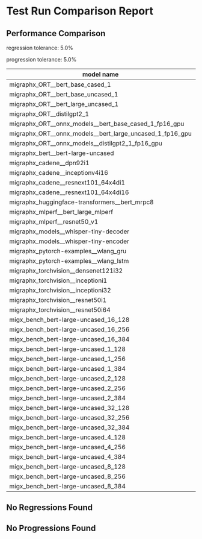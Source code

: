 # Test Run Comparison Report

## Performance Comparison

regression tolerance: 5.0%

progression tolerance: 5.0%

|model name|exit_status|analysis|old_time_ms|new_time_ms|change_ms|percent_change|
|---|---|---|---|---|---|---|
|migraphx_ORT__bert_base_cased_1|PASS|within tol|85.0964|85.0019|-0.0945|-0.11%|
|migraphx_ORT__bert_base_uncased_1|PASS|within tol|84.8927|84.5967|-0.2959|-0.35%|
|migraphx_ORT__bert_large_uncased_1|PASS|within tol|257.1412|250.1246|-7.0166|-2.73%|
|migraphx_ORT__distilgpt2_1|PASS|within tol|30.4674|30.7637|0.2963|0.97%|
|migraphx_ORT__onnx_models__bert_base_cased_1_fp16_gpu|Numerics|within tol|91.0195|88.0997|-2.9198|-3.21%|
|migraphx_ORT__onnx_models__bert_large_uncased_1_fp16_gpu|Numerics|progression|273.8865|250.246|-23.6405|-8.63%|
|migraphx_ORT__onnx_models__distilgpt2_1_fp16_gpu|Numerics|within tol|39.9136|40.92|1.0064|2.52%|
|migraphx_bert__bert-large-uncased|PASS|progression|426.8874|373.1287|-53.7588|-12.59%|
|migraphx_cadene__dpn92i1|PASS|regression|168.8203|231.5999|62.7796|37.19%|
|migraphx_cadene__inceptionv4i16|PASS|within tol|5640.8639|5406.0539|-234.8101|-4.16%|
|migraphx_cadene__resnext101_64x4di1|PASS|within tol|333.5177|331.0227|-2.495|-0.75%|
|migraphx_cadene__resnext101_64x4di16|PASS|within tol|5211.845|5127.6439|-84.2012|-1.62%|
|migraphx_huggingface-transformers__bert_mrpc8|PASS|within tol|386.6697|391.6717|5.002|1.29%|
|migraphx_mlperf__bert_large_mlperf|Numerics|within tol|421.6453|419.5827|-2.0627|-0.49%|
|migraphx_mlperf__resnet50_v1|PASS|progression|97.3847|87.5977|-9.7871|-10.05%|
|migraphx_models__whisper-tiny-decoder|PASS|regression|34.8567|37.3687|2.512|7.21%|
|migraphx_models__whisper-tiny-encoder|Numerics|progression|201.6122|178.2975|-23.3147|-11.56%|
|migraphx_pytorch-examples__wlang_gru|PASS|progression|123.9133|77.4479|-46.4653|-37.5%|
|migraphx_pytorch-examples__wlang_lstm|PASS|within tol|44.6877|45.2212|0.5335|1.19%|
|migraphx_torchvision__densenet121i32|PASS|regression|1472.1829|1623.4995|151.3166|10.28%|
|migraphx_torchvision__inceptioni1|PASS|regression|209.0187|225.763|16.7443|8.01%|
|migraphx_torchvision__inceptioni32|PASS|progression|5833.6956|5459.3306|-374.3649|-6.42%|
|migraphx_torchvision__resnet50i1|PASS|within tol|89.7042|92.4655|2.7613|3.08%|
|migraphx_torchvision__resnet50i64|PASS|progression|5926.6415|5028.7966|-897.8449|-15.15%|
|migx_bench_bert-large-uncased_16_128|PASS|regression|2589.9476|4259.674|1669.7263|64.47%|
|migx_bench_bert-large-uncased_16_256|PASS|within tol|4097.4531|4129.5236|32.0705|0.78%|
|migx_bench_bert-large-uncased_16_384|Numerics|within tol|5743.6347|5697.074|-46.5607|-0.81%|
|migx_bench_bert-large-uncased_1_128|PASS|within tol|155.3754|153.338|-2.0374|-1.31%|
|migx_bench_bert-large-uncased_1_256|PASS|within tol|261.8931|260.7901|-1.1031|-0.42%|
|migx_bench_bert-large-uncased_1_384|PASS|within tol|378.5557|379.1138|0.5581|0.15%|
|migx_bench_bert-large-uncased_2_128|PASS|within tol|411.4698|423.3889|11.9191|2.9%|
|migx_bench_bert-large-uncased_2_256|PASS|within tol|608.7073|590.5217|-18.1856|-2.99%|
|migx_bench_bert-large-uncased_2_384|PASS|within tol|807.6678|810.0644|2.3965|0.3%|
|migx_bench_bert-large-uncased_32_128|PASS|within tol|5079.4617|5020.7625|-58.6992|-1.16%|
|migx_bench_bert-large-uncased_32_256|PASS|within tol|7962.6332|8020.7419|58.1088|0.73%|
|migx_bench_bert-large-uncased_32_384|Numerics|within tol|11220.226|11301.452|81.226|0.72%|
|migx_bench_bert-large-uncased_4_128|PASS|within tol|715.7591|730.7774|15.0183|2.1%|
|migx_bench_bert-large-uncased_4_256|PASS|regression|1072.7861|1133.8222|61.0361|5.69%|
|migx_bench_bert-large-uncased_4_384|PASS|within tol|1570.7743|1534.0752|-36.6991|-2.34%|
|migx_bench_bert-large-uncased_8_128|PASS|within tol|1306.0531|1297.5198|-8.5333|-0.65%|
|migx_bench_bert-large-uncased_8_256|PASS|within tol|2040.0518|2067.5193|27.4675|1.35%|
|migx_bench_bert-large-uncased_8_384|PASS|within tol|2879.5242|2942.8847|63.3605|2.2%|

## No Regressions Found

## No Progressions Found

